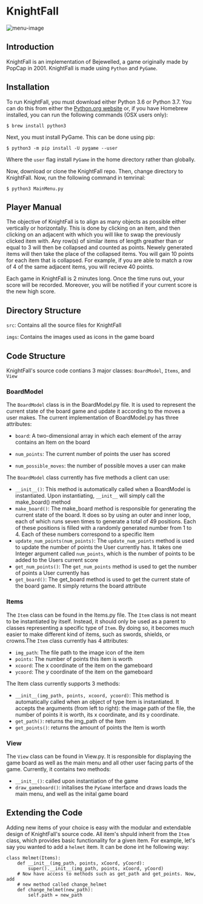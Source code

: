 # KnightFall

![menu-image](imgs/Menu_Screenshot.png?raw=true)

## Introduction

KnightFall is an implementation of Bejewelled, a game originally made by PopCap in 2001. KnightFall is made using ```Python``` and ```PyGame```.

## Installation
To run KnightFall, you must download either Python 3.6 or Python 3.7. You can do this from either the [Python.org website](https://www.python.org/downloads/) or, if you have Homebrew installed, you can run the following commands (OSX  users only):

    $ brew install python3
    
Next, you must install PyGame. This can be done using pip:

    $ python3 -m pip install -U pygame --user
    
Where the ```user``` flag install ```PyGame``` in the home directory rather than globally.

Now, download or clone the KnightFall repo. Then, change directory to KnightFall. Now, run the following command in temrinal:

    $ python3 MainMenu.py

## Player Manual
The objective of KnightFall is to align as many objects as possible either vertically or horizontally. This is done by clicking on an item, and then clicking on an adjacent with which you will like to swap the previously clicked item with. Any row(s) of similar items of length greather than or equal to 3 will then be collapsed and counted as points. Newely generated items will then take the place of the collapsed items. You will gain 10 points for each item that is collapsed. For example, if you are able to match a row of 4 of the same adjacent items, you will recieve 40 points.

Each game in KnightFall is 2 minutes long. Once the time runs out, your score will be recorded. Moreover, you will be notified if your current score is the new high score.

## Directory Structure

```src```: Contains all the source files for KnightFall

```imgs```: Contains the images used as icons in the game board

## Code Structure
KnightFall's source code contians 3 major classes: ```BoardModel```, ```Items```, and ```View```

### BoardModel
The ```BoardModel``` class is in the BoardModel.py file. It is used to represent the current state of the
board game and update it according to the moves a user makes. The current implementation of
BoardModel.py has three attributes:

* ```board```: A two-dimensional array in which each element of the array contains an Item on the
  board
  
* ```num_points```: The current number of points the user has scored

* ```num_possible_moves```: the number of possible moves a user can make

The ```BoardModel``` class currently has five methods a client can use:

* ```__init__()```: This method is automatically called when a BoardModel is instantiated. Upon
instantiating, ```__init__``` will simply call the make_board() method
* ```make_board()```: The make_board method is responsible for generating the current state of
the board. It does so by using an outer and inner loop, each of which runs seven times to
generate a total of 49 positions. Each of these positions is filled with a randomly generated
number from 1 to 4. Each of these numbers correspond to a specific Item
* ```update_num_points(num_points)```: The ```update_num_points``` method is used to update the
number of points the User currently has. It takes one Integer argument called ```num_points```,
which is the number of points to be added to the Users current score
* ```get_num_points()```: The ```get_num_points``` method is used to get the number of points a
User currently has
* ```get_board()```: The get_board method is used to get the current state of the board game.
It simply returns the board attribute

### Items
The ```Item``` class can be found in the Items.py file. The ```Item``` class is not meant to be instantiated
by itself. Instead, it should only be used as a parent to classes representing a specific type of ```Item```.
By doing so, it becomes much easier to make different kind of items, such as swords, shields, or
crowns.The ```Item``` class currently has 4 attributes:

* ```img_path```: The file path to the image icon of the item
* ```points```: The number of points this item is worth
* ```xcoord```: The x coordinate of the item on the gameboard
* ```ycoord```: The y coordinate of the item on the gameboard

The Item class currently supports 3 methods:

* ```__init__(img_path, points, xcoord, ycoord)```: This method is automatically called when an
object of type Item is instantiated. It accepts the arguments (from left to right): the image
path of the file, the number of points it is worth, its x coordinate, and its y coordinate.
* ```get_path()```: returns the img_path of the Item
* ```get_points()```: returns the amount of points the Item is worth

### View

The ```View``` class can be found in View.py. It is responsible for displaying the game board as well as the main menu and all other user facing parts of the game. Currently, it contains two methods:

* ```__init__()```: called upon instantiation of the game
* ```draw_gameboard()```: initalises the ```PyGame``` interface and draws loads the main menu, and well as the inital game board 

## Extending the Code
Adding new items of your choice is easy with the modular and extendable design of KnightFall's source code. All item's shpuld inherit from the ```Item``` class, which provides basic functionality for a given item. For example, let's say you wanted to add a ```helmet``` item. It can be done int he following way:


    class Helmet(Items):
        def __init__(img_path, points, xCoord, yCoord):
            super().__init__(img_path, points, xCoord, yCoord)
        # Now have access to methods such as get_path and get_points. Now, add 
        # new method called change_helmet
        def change_helmet(new_path):
            self.path = new_path
